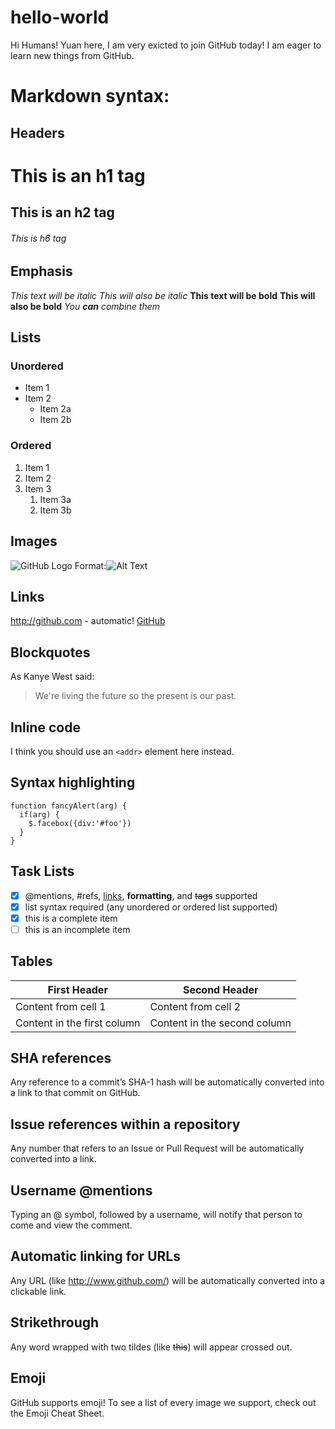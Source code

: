 # hello-world

Hi Humans!
Yuan here, I am very exicted to join GitHub today! I am eager to learn new things from GitHub. 

# Markdown syntax:
## Headers
# This is an h1 tag
## This is an h2 tag
###### This is h6 tag

 ## Emphasis
 *This text will be italic*
_This will also be italic_
**This text will be bold**
__This will also be bold__
_You **can** combine them_

## Lists
### Unordered
 * Item 1
* Item 2
  * Item 2a
  * Item 2b
 
### Ordered
1. Item 1
1. Item 2
1. Item 3
   1. Item 3a
   1. Item 3b

## Images
![GitHub Logo](https://octodex.github.com/images/yaktocat.png)
 Format:![Alt Text](url)
 
 ## Links
 http://github.com - automatic!
[GitHub](http://github.com)
 
 ## Blockquotes
 As Kanye West said:
> We're living the future so
> the present is our past.
 
## Inline code
I think you should use an
`<addr>` element here instead.

## Syntax highlighting
    function fancyAlert(arg) {
      if(arg) {
        $.facebox({div:'#foo'})
      }
    }

## Task Lists
- [x] @mentions, #refs, [links](), **formatting**, and <del>tags</del> supported
- [x] list syntax required (any unordered or ordered list supported)
- [x] this is a complete item
- [ ] this is an incomplete item

## Tables
First Header | Second Header
------------ | -------------
Content from cell 1 | Content from cell 2
Content in the first column | Content in the second column

## SHA references
Any reference to a commit’s SHA-1 hash will be automatically converted into a link to that commit on GitHub.

## Issue references within a repository
Any number that refers to an Issue or Pull Request will be automatically converted into a link.

## Username @mentions
Typing an @ symbol, followed by a username, will notify that person to come and view the comment. 

## Automatic linking for URLs
Any URL (like http://www.github.com/) will be automatically converted into a clickable link.

## Strikethrough
Any word wrapped with two tildes (like ~~this~~) will appear crossed out.

## Emoji
GitHub supports emoji!
To see a list of every image we support, check out the Emoji Cheat Sheet.
